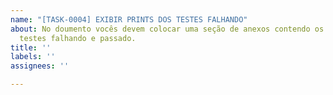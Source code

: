 ```yaml
---
name: "[TASK-0004] EXIBIR PRINTS DOS TESTES FALHANDO"
about: No doumento vocês devem colocar uma seção de anexos contendo os "prints" dos
  testes falhando e passado.
title: ''
labels: ''
assignees: ''

---
```



